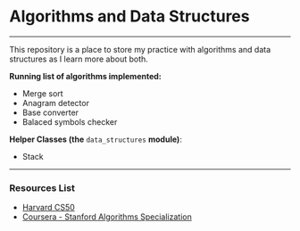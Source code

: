 # Algorithms and Data Structures

***

This repository is a place to store my practice with algorithms and data structures as I learn more about both.

**Running list of algorithms implemented:**

- Merge sort
- Anagram detector
- Base converter
- Balaced symbols checker

**Helper Classes (the** `data_structures` **module)**:

- Stack

***

### Resources List

- [Harvard CS50](https://cs50.harvard.edu/x/2022/)
- [Coursera - Stanford Algorithms Specialization](https://www.coursera.org/specializations/algorithms)
